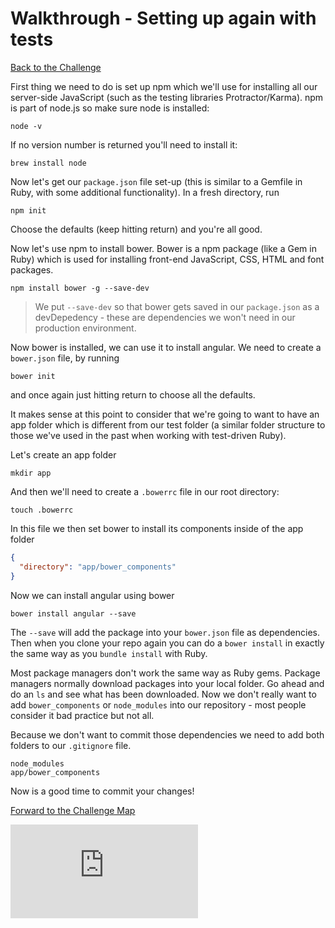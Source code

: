 # Walkthrough - Setting up again with tests

[Back to the Challenge](../08_setting_up_again_with_tests.md)

First thing we need to do is set up npm which we'll use for installing all our
server-side JavaScript (such as the testing libraries Protractor/Karma). npm is
part of node.js so make sure node is installed:

```shell
node -v
```

If no version number is returned you'll need to install it:

```shell
brew install node
```

Now let's get our `package.json` file set-up (this is similar to a Gemfile in
Ruby, with some additional functionality). In a fresh directory, run

```shell
npm init
```

Choose the defaults (keep hitting return) and you're all good.

Now let's use npm to install bower. Bower is a npm package (like a Gem in Ruby)
which is used for installing front-end JavaScript, CSS, HTML and font packages.

```shell
npm install bower -g --save-dev
```

> We put `--save-dev` so that bower gets saved in our `package.json` as a
devDepedency - these are dependencies we won't need in our production
environment.

Now bower is installed, we can use it to install angular. We need to create a
`bower.json` file, by running

```shell
bower init
```

and once again just hitting return to choose all the defaults.


It makes sense at this point to consider that we're going to want to have an app folder which is
different from our test folder (a similar folder structure to those we've used in the
past when working with test-driven Ruby).

Let's create an app folder

```shell
mkdir app
```

And then we'll need to create a `.bowerrc` file in our root directory:

```shell
touch .bowerrc
```

In this file we then set bower to install its components inside of the app
folder

```json
{
  "directory": "app/bower_components"
}
```

Now we can install angular using bower

```shell
bower install angular --save
```

The `--save` will add the package into your `bower.json` file as dependencies. Then when you clone your repo again you can do a `bower install` in exactly the same way as you `bundle install` with Ruby.

Most package managers don't work the same way as Ruby gems. Package managers normally download packages into your local folder. Go ahead and do an `ls` and see what has been downloaded. Now we don't really want to add `bower_components` or `node_modules` into our repository - most people consider it bad practice but not all.

Because we don't want to commit those dependencies we need to add both folders to our `.gitignore` file.

```shell
node_modules
app/bower_components
```

Now is a good time to commit your changes!

[Forward to the Challenge Map](../00_challenge_map.md)


![Tracking pixel](https://githubanalytics.herokuapp.com/course/further_javascript/walkthroughs/08_setting_up_again_with_tests.md)
